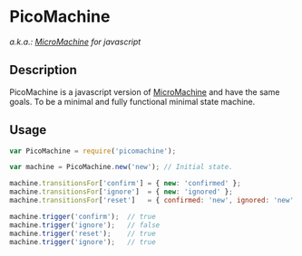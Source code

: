 # PicoMachine
_a.k.a.: [MicroMachine](https://github.com/soveran/micromachine) for javascript_

## Description

PicoMachine is a javascript version of [MicroMachine](https://github.com/soveran/micromachine) and have the same goals.
To be a minimal and fully functional minimal state machine.

## Usage

```javascript
var PicoMachine = require('picomachine');

var machine = PicoMachine.new('new'); // Initial state.

machine.transitionsFor['confirm'] = { new: 'confirmed' };
machine.transitionsFor['ignore']  = { new: 'ignored' };
machine.transitionsFor['reset']   = { confirmed: 'new', ignored: 'new' };

machine.trigger('confirm');  // true
machine.trigger('ignore');   // false
machine.trigger('reset');    // true
machine.trigger('ignore');   // true
```
